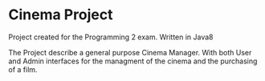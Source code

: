 # Cinema Project

Project created for the Programming 2 exam.
Written in Java8

The Project describe a general purpose Cinema Manager.
With both User and Admin interfaces for the managment of the cinema and the purchasing of a film.
